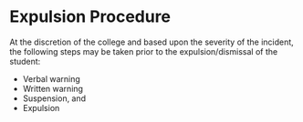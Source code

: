 # Expulsion Procedure
At the discretion of the college and based upon the severity of the incident, the following steps may be taken prior to the expulsion/dismissal of the student:

- Verbal warning
- Written warning
- Suspension, and
- Expulsion